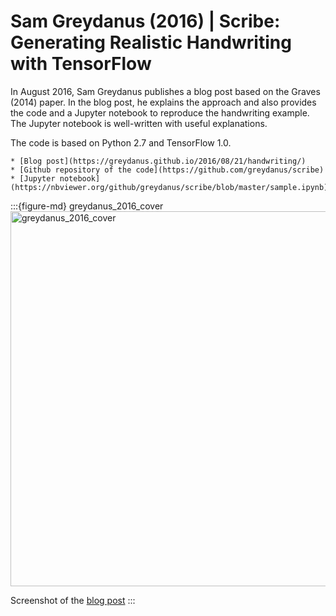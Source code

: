 # Sam Greydanus (2016) | Scribe: Generating Realistic Handwriting with TensorFlow

In August 2016, Sam Greydanus publishes a blog post based on the Graves (2014) paper. In the blog post, he explains the approach and also provides the code and a Jupyter notebook to reproduce the handwriting example.
The Jupyter notebook is well-written with useful explanations.

The code is based on Python 2.7 and TensorFlow 1.0.


```{admonition} Available resources at a glance
* [Blog post](https://greydanus.github.io/2016/08/21/handwriting/)
* [Github repository of the code](https://github.com/greydanus/scribe)
* [Jupyter notebook](https://nbviewer.org/github/greydanus/scribe/blob/master/sample.ipynb)
```


:::{figure-md} greydanus_2016_cover
<img src="greydanus_2016_cover.png" alt="greydanus_2016_cover" width="600px">

Screenshot of the [blog post](https://greydanus.github.io/2016/08/21/handwriting/)
:::